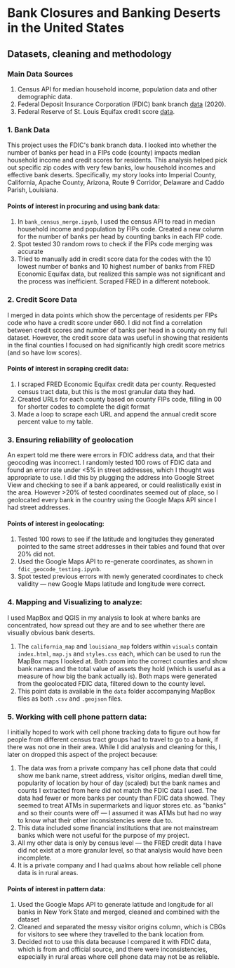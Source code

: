 # Bank Closures and Banking Deserts in the United States
## Datasets, cleaning and methodology 

### Main Data Sources
1. Census API for median household income, population data and other demographic data.
2. Federal Deposit Insurance Corporation (FDIC) bank branch [data](https://www7.fdic.gov/idasp/warp_download_all.asp) (2020).
3. Federal Reserve of St. Louis Equifax credit score [data](https://fred.stlouisfed.org/searchresults/?st=Equifax%20Subprime%20Credit%20Population%20).

### 1. Bank Data

This project uses the FDIC's bank branch data. I looked into whether the number of banks per head in a FIPs code (county) impacts median household income and credit scores for residents. This analysis helped pick out specific zip codes with very few banks, low household incomes and effective bank deserts. Specifically, my story looks into Imperial County, California, Apache County, Arizona, Route 9 Corridor, Delaware and Caddo Parish, Louisiana. 

#### Points of interest in procuring and using bank data: 
1. In `bank_census_merge.ipynb`, I used the census API to read in median household income and population by FIPs code. Created a new column for the number of banks per head by counting banks in each FIP code. 
2. Spot tested 30 random rows to check if the FIPs code merging was accurate 
3. Tried to manually add in credit score data for the codes with the 10 lowest number of banks and 10 highest number of banks from FRED Economic Equifax data, but realized this sample was not significant and the process was inefficient. Scraped FRED in a different notebook. 

### 2. Credit Score Data

I merged in data points which show the percentage of residents per FIPs code who have a credit score under 660. I did not find a correlation between credit scores and number of banks per head in a county on my full dataset. However, the credit score data was useful in showing that residents in the final counties I focused on had significantly high credit score metrics (and so have low scores). 

#### Points of interest in scraping credit data: 
1. I scraped FRED Economic Equifax credit data per county. Requested census tract data, but this is the most granular data they had. 
2. Created URLs for each county based on county FIPs code, filling in 00 for shorter codes to complete the digit format
3. Made a loop to scrape each URL and append the annual credit score percent value to my table. 

### 3. Ensuring reliability of geolocation 

An expert told me there were errors in FDIC address data, and that their geocoding was incorrect. I randomly tested 100 rows of FDIC data and found an error rate under <5% in street addresses, which I thought was appropriate to use. I did this by plugging the address into Google Street View and checking to see if a bank appeared, or could realistically exist in the area. However >20% of tested coordinates seemed out of place, so I geolocated every bank in the country using the Google Maps API since I had street addresses. 

#### Points of interest in geolocating: 
1. Tested 100 rows to see if the latitude and longitudes they generated pointed to the same street addresses in their tables and found that over 20% did not. 
2. Used the Google Maps API to re-generate coordinates, as shown in `fdic_geocode_testing.ipynb`. 
3. Spot tested previous errors with newly generated coordinates to check validity — new Google Maps latitude and longitude were correct. 

### 4. Mapping and Visualizing to analyze: 
I used MapBox and QGIS in my analysis to look at where banks are concentrated, how spread out they are and to see whether there are visually obvious bank deserts. 
1. The `california_map` and `louisiana_map` folders within `visuals` contain `index.html`, `map.js` and `styles.css` each, which can be used to run the MapBox maps I looked at. Both zoom into the correct counties and show bank names and the total value of assets they hold (which is useful as a measure of how big the bank actually is). Both maps were generated from the geolocated FDIC data, filtered down to the county level. 
2. This point data is available in the `data` folder accompanying MapBox files as both `.csv` and `.geojson` files. 

### 5. Working with cell phone pattern data: 

I initially hoped to work with cell phone tracking data to figure out how far people from different census tract groups had to travel to go to a bank, if there was not one in their area. While I did analysis and cleaning for this, I later on dropped this aspect of the project because: 
1. The data was from a private company has cell phone data that could show me bank name, street address, visitor origins, median dwell time, popularity of location by hour of day (scaled) but the bank names and counts I extracted from here did not match the FDIC data I used. The data had fewer or more banks per county than FDIC data showed. They seemed to treat ATMs in supermarkets and liquor stores etc. as "banks" and so their counts were off — I assumed it was ATMs but had no way to know what their other inconsistencies were due to. 
2. This data included some financial institutions that are not mainstream banks which were not useful for the purpose of my project. 
3. All my other data is only by census level — the FRED credit data I have did not exist at a more granular level, so that analysis would have been incomplete. 
4. It is a private company and I had qualms about how reliable cell phone data is in rural areas. 

#### Points of interest in pattern data: 
1. Used the Google Maps API to generate latitude and longitude for all banks in New York State and merged, cleaned and combined with the dataset
2. Cleaned and separated the messy visitor origins column, which is CBGs for visitors to see where they travelled to the bank location from. 
3. Decided not to use this data because I compared it with FDIC data, which is from and official source, and there were inconsistencies, especially in rural areas where cell phone data may not be as reliable. 

 
